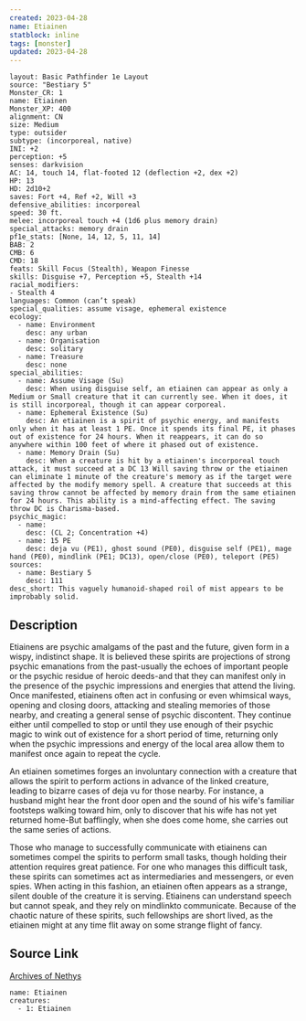 ```yaml
---
created: 2023-04-28
name: Etiainen
statblock: inline
tags: [monster]
updated: 2023-04-28
---
```

```statblock
layout: Basic Pathfinder 1e Layout
source: "Bestiary 5"
Monster_CR: 1
name: Etiainen
Monster_XP: 400
alignment: CN
size: Medium
type: outsider
subtype: (incorporeal, native)
INI: +2
perception: +5
senses: darkvision
AC: 14, touch 14, flat-footed 12 (deflection +2, dex +2)
HP: 13
HD: 2d10+2
saves: Fort +4, Ref +2, Will +3
defensive_abilities: incorporeal
speed: 30 ft.
melee: incorporeal touch +4 (1d6 plus memory drain)
special_attacks: memory drain
pf1e_stats: [None, 14, 12, 5, 11, 14]
BAB: 2
CMB: 6
CMD: 18
feats: Skill Focus (Stealth), Weapon Finesse
skills: Disguise +7, Perception +5, Stealth +14
racial_modifiers:
- Stealth 4
languages: Common (can’t speak)
special_qualities: assume visage, ephemeral existence
ecology:
  - name: Environment
    desc: any urban
  - name: Organisation
    desc: solitary
  - name: Treasure
    desc: none
special_abilities:
  - name: Assume Visage (Su)
    desc: When using disguise self, an etiainen can appear as only a Medium or Small creature that it can currently see. When it does, it is still incorporeal, though it can appear corporeal.
  - name: Ephemeral Existence (Su)
    desc: An etiainen is a spirit of psychic energy, and manifests only when it has at least 1 PE. Once it spends its final PE, it phases out of existence for 24 hours. When it reappears, it can do so anywhere within 100 feet of where it phased out of existence.
  - name: Memory Drain (Su)
    desc: When a creature is hit by a etiainen's incorporeal touch attack, it must succeed at a DC 13 Will saving throw or the etiainen can eliminate 1 minute of the creature's memory as if the target were affected by the modify memory spell. A creature that succeeds at this saving throw cannot be affected by memory drain from the same etiainen for 24 hours. This ability is a mind-affecting effect. The saving throw DC is Charisma-based.
psychic_magic:
  - name:
    desc: (CL 2; Concentration +4)
  - name: 15 PE
    desc: deja vu (PE1), ghost sound (PE0), disguise self (PE1), mage hand (PE0), mindlink (PE1; DC13), open/close (PE0), teleport (PE5)
sources:
  - name: Bestiary 5
    desc: 111
desc_short: This vaguely humanoid-shaped roil of mist appears to be improbably solid.
```
## Description
Etiainens are psychic amalgams of the past and the future, given form in a wispy, indistinct shape. It is believed these spirits are projections of strong psychic emanations from the past-usually the echoes of important people or the psychic residue of heroic deeds-and that they can manifest only in the presence of the psychic impressions and energies that attend the living. Once manifested, etiainens often act in confusing or even whimsical ways, opening and closing doors, attacking and stealing memories of those nearby, and creating a general sense of psychic discontent. They continue either until compelled to stop or until they use enough of their psychic magic to wink out of existence for a short period of time, returning only when the psychic impressions and energy of the local area allow them to manifest once again to repeat the cycle.

 An etiainen sometimes forges an involuntary connection with a creature that allows the spirit to perform actions in advance of the linked creature, leading to bizarre cases of deja vu for those nearby. For instance, a husband might hear the front door open and the sound of his wife's familiar footsteps walking toward him, only to discover that his wife has not yet returned home-But bafflingly, when she does come home, she carries out the same series of actions.

 Those who manage to successfully communicate with etiainens can sometimes compel the spirits to perform small tasks, though holding their attention requires great patience. For one who manages this difficult task, these spirits can sometimes act as intermediaries and messengers, or even spies. When acting in this fashion, an etiainen often appears as a strange, silent double of the creature it is serving. Etiainens can understand speech but cannot speak, and they rely on mindlinkto communicate. Because of the chaotic nature of these spirits, such fellowships are short lived, as the etiainen might at any time flit away on some strange flight of fancy.
## Source Link
[Archives of Nethys](https://aonprd.com/MonsterDisplay.aspx?ItemName=Etiainen)
```encounter-table
name: Etiainen
creatures:
  - 1: Etiainen
```

